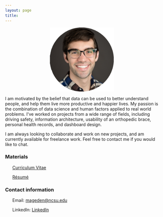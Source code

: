```yaml
---
layout: page
title:
---
```


<div style="margin-top:0px">
    <img src="/portrait.jpg" align="middle" alt="Portrait" style="width:15em; height:15em; margin-bottom:1em; display:block; margin:0 auto;">
</div>

I am motivated by the belief that data can be used to better understand people, and help them live more productive and happier lives. My passion is the combination of data science and human factors applied to real world problems. I've worked on projects from a wide range of fields, including driving safety, information architecture, usability of an orthopedic brace, personal health records, and dashboard design.

I am always looking to collaborate and work on new projects, and am currently available for freelance work. Feel free to contact me if you would like to chat.

### Materials

<ul><a href = "/cv.pdf" download>Curriculum Vitae</a></ul>
<ul><a href= "/resume.pdf" download>Résumé</a></ul>


### Contact information

<ul>Email: <a href="mailto:mageden@ncsu.edu">mageden@ncsu.edu</a></ul>
<ul>LinkedIn: <a href="https://www.linkedin.com/in/michael-geden/">LinkedIn</a></ul>

